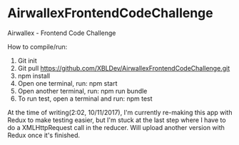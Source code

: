 # AirwallexFrontendCodeChallenge
Airwallex - Frontend Code Challenge

How to compile/run:

1. Git init
2. Git pull https://github.com/XBLDev/AirwallexFrontendCodeChallenge.git
3. npm install
4. Open one terminal, run: npm start
5. Open another terminal, run: npm run bundle
6. To run test, open a terminal and run: npm test

At the time of writing(2:02, 10/11/2017), I'm currently re-making this app
with Redux to make testing easier, but I'm stuck at the last step where I 
have to do a XMLHttpRequest call in the reducer. Will upload another version
with Redux once it's finished.
